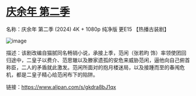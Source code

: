 # [庆余年 第二季 ](https://github.com/myogg/meek/issues/57)

名称：庆余年 第二季 (2024) 4K + 1080p 纯净版 更E15 【热播古装剧】

![image](https://img.m.mw/file/2dce7b196f325d3bd84ae.jpg)

描述：该剧改编自猫腻同名畅销小说，承接上季，范闲（张若昀 饰）率领使团回归途中，二皇子以费介、范思辙以及滕家遗孤的安危来威胁范闲，逼他向自己俯首称臣，二人的矛盾就此激发。范闲所面对的抱月楼迷局，以及接踵而至的春闱危机，都是二皇子精心给范闲布下的陷阱。

链接：https://www.alipan.com/s/gkdra8bJ1qx